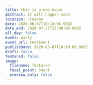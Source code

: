 ```yaml
---
title: this is a new event
abstract: it will happen soon
location: closeby
date: 2020-06-07T10:10:06.969Z
date_end: 2020-07-27T22:00:00.000Z
all_day: false
event: party
event_url: testEvent
publishDate: 2020-06-07T10:10:06.985Z
draft: false
featured: false
image:
  filename: featured
  focal_point: Smart
  preview_only: false
---
```

